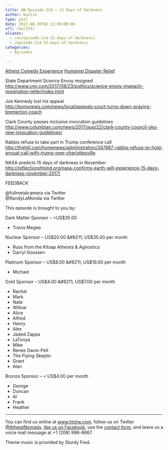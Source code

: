 ```yaml
---
title: AN Episode 214 – 15 Days of Darkness
author: Dustin
type: post
date: 2017-08-30T02:13:05+00:00
url: /an/214/
aliases:
  - /an/episode-214-15-days-of-darkness/
  - /episode-214-15-days-of-darkness/
categories:
  - Episodes

---
```

<div id="buzzsprout-player-10552895"></div><script src="https://www.buzzsprout.com/1983601/10552895-episode-214-15-days-of-darkness.js?container_id=buzzsprout-player-10552895&player=small" type="text/javascript" charset="utf-8"></script>
<!--more-->
<a href="https://www.facebook.com/events/1952889248266453/?ref=br_rs" target="_blank" rel="noopener">Atheist Comedy Experience</a>  
<a href="https://foundationbeyondbelief.org/civicrm/?page=CiviCRM&q=civicrm/contribute/transact&page=CiviCRM&reset=1&id=6" target="_blank" rel="noopener">Humanist Disaster Relief</a>

State Department Science Envoy resigned  
 <http://www.cnn.com/2017/08/23/politics/science-envoy-impeach-resignation-letter/index.html>

Joe Kennedy lost his appeal  
 <http://komonews.com/news/local/appeals-court-turns-down-praying-bremerton-coach>

Clark County passes inclusive invocation guidelines  
 <http://www.columbian.com/news/2017/aug/22/clark-county-council-oks-new-invocation-guidelines/>

Rabbis refuse to take part in Trump conference call  
 <http://thehill.com/homenews/administration/347687-rabbis-refuse-to-hold-annual-call-with-trump-over-charlottesville>

NASA predicts 15 days of darkness in November  
 <http://reflectionofmind.org/nasa-confirms-earth-will-experience-15-days-darkness-november-2017/>

FEEDBACK

@fullmetalcamera via Twitter  
@RandyLaMonda via Twitter

This episode is brought to you by:

Dark Matter Sponsor &#8211; >US$35.00  
* Travis Megee  

Nuclear Sponsor &#8211; US$20.00 &#8211; US$35.00 per month  
* Russ from the Kitsap Atheists & Agnostics  
* Darryl Goossen  

Platinum Sponsor &#8211; US$8.00 &#8211; US$19.00 per month  
* Michael  

Gold Sponsor &#8211; US$4.00 &#8211; US$7.00 per month  
* Rachel  
* Mark  
* Nate  
* Willow  
* Alice  
* Alfred  
* Henry  
* Alex  
* Jaded Zappa  
* LaTonya  
* Mike  
* Renee Davis-Pelt  
* The Flying Skeptic  
* Grant  
* Alan  

Bronze Sponsor &#8211; < US$4.00 per month  
* George  
* Duncan  
* Al  
* Frank  
* Heather

<hr width="500" />

You can find us online at <a href="https://www.htotw.com/" target="_blank" rel="noopener">www.htotw.com</a>, follow us on Twitter <a href="https://htotw.com/twitter" target="_blank" rel="noopener">@AtheistNomads</a>, <a href="https://htotw.com/facebook" target="_blank" rel="noopener">like us on Facebook</a>, use the [contact form](https://htotw.com/contact), and leave us a voice mail message at +1 (208) 996-8667.

Theme music is provided by Sturdy Fred.